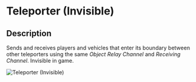 # Teleporter (Invisible)

## Description

Sends and receives players and vehicles that enter its boundary between other teleporters using the same _Object Relay Channel_ and _Receiving Channel_. Invisible in game.

![Teleporter (Invisible)](../../../.gitbook/assets/images/objects/gameplay/teleporters/teleporter-invisible.png)
